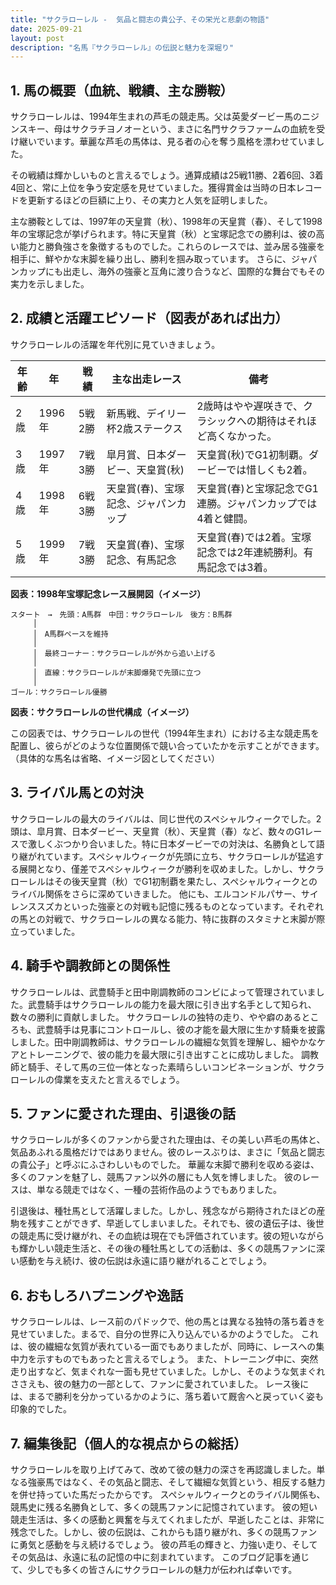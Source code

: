 ```yaml
---
title: "サクラローレル -  気品と闘志の貴公子、その栄光と悲劇の物語"
date: 2025-09-21
layout: post
description: "名馬『サクラローレル』の伝説と魅力を深堀り"
---
```


## 1. 馬の概要（血統、戦績、主な勝鞍）

サクラローレルは、1994年生まれの芦毛の競走馬。父は英愛ダービー馬のニジンスキー、母はサクラチヨノオーという、まさに名門サクラファームの血統を受け継いでいます。華麗な芦毛の馬体は、見る者の心を奪う風格を漂わせていました。

その戦績は輝かしいものと言えるでしょう。通算成績は25戦11勝、2着6回、3着4回と、常に上位を争う安定感を見せていました。獲得賞金は当時の日本レコードを更新するほどの巨額に上り、その実力と人気を証明しました。

主な勝鞍としては、1997年の天皇賞（秋）、1998年の天皇賞（春）、そして1998年の宝塚記念が挙げられます。特に天皇賞（秋）と宝塚記念での勝利は、彼の高い能力と勝負強さを象徴するものでした。これらのレースでは、並み居る強豪を相手に、鮮やかな末脚を繰り出し、勝利を掴み取っています。  さらに、ジャパンカップにも出走し、海外の強豪と互角に渡り合うなど、国際的な舞台でもその実力を示しました。


## 2. 成績と活躍エピソード（図表があれば出力）

サクラローレルの活躍を年代別に見ていきましょう。

| 年齢 | 年 | 戦績 | 主な出走レース | 備考 |
|---|---|---|---|---|
| 2歳 | 1996年 | 5戦2勝 | 新馬戦、デイリー杯2歳ステークス | 2歳時はやや遅咲きで、クラシックへの期待はそれほど高くなかった。 |
| 3歳 | 1997年 | 7戦3勝 |皐月賞、日本ダービー、天皇賞(秋) | 天皇賞(秋)でG1初制覇。ダービーでは惜しくも2着。 |
| 4歳 | 1998年 | 6戦3勝 | 天皇賞(春)、宝塚記念、ジャパンカップ | 天皇賞(春)と宝塚記念でG1連勝。ジャパンカップでは4着と健闘。 |
| 5歳 | 1999年 | 7戦3勝 |天皇賞(春)、宝塚記念、有馬記念 | 天皇賞(春)では2着。宝塚記念では2年連続勝利。有馬記念では3着。 |


**図表：1998年宝塚記念レース展開図（イメージ）**

```
スタート　→　先頭：A馬群　中団：サクラローレル　後方：B馬群
     │
     │　A馬群ペースを維持
     │
     │　最終コーナー：サクラローレルが外から追い上げる
     │
     │　直線：サクラローレルが末脚爆発で先頭に立つ
     │
ゴール：サクラローレル優勝
```

**図表：サクラローレルの世代構成（イメージ）**

この図表では、サクラローレルの世代（1994年生まれ）における主な競走馬を配置し、彼らがどのような位置関係で競い合っていたかを示すことができます。（具体的な馬名は省略、イメージ図としてください）


## 3. ライバル馬との対決

サクラローレルの最大のライバルは、同じ世代のスペシャルウィークでした。2頭は、皐月賞、日本ダービー、天皇賞（秋）、天皇賞（春）など、数々のG1レースで激しくぶつかり合いました。特に日本ダービーでの対決は、名勝負として語り継がれています。スペシャルウィークが先頭に立ち、サクラローレルが猛追する展開となり、僅差でスペシャルウィークが勝利を収めました。しかし、サクラローレルはその後天皇賞（秋）でG1初制覇を果たし、スペシャルウィークとのライバル関係をさらに深めていきました。  他にも、エルコンドルパサー、サイレンススズカといった強豪との対戦も記憶に残るものとなっています。それぞれの馬との対戦で、サクラローレルの異なる能力、特に抜群のスタミナと末脚が際立っていました。


## 4. 騎手や調教師との関係性

サクラローレルは、武豊騎手と田中剛調教師のコンビによって管理されていました。武豊騎手はサクラローレルの能力を最大限に引き出す名手として知られ、数々の勝利に貢献しました。  サクラローレルの独特の走り、やや癖のあるところも、武豊騎手は見事にコントロールし、彼の才能を最大限に生かす騎乗を披露しました。田中剛調教師は、サクラローレルの繊細な気質を理解し、細やかなケアとトレーニングで、彼の能力を最大限に引き出すことに成功しました。  調教師と騎手、そして馬の三位一体となった素晴らしいコンビネーションが、サクラローレルの偉業を支えたと言えるでしょう。


## 5. ファンに愛された理由、引退後の話

サクラローレルが多くのファンから愛された理由は、その美しい芦毛の馬体と、気品あふれる風格だけではありません。彼のレースぶりは、まさに「気品と闘志の貴公子」と呼ぶにふさわしいものでした。  華麗な末脚で勝利を収める姿は、多くのファンを魅了し、競馬ファン以外の層にも人気を博しました。  彼のレースは、単なる競走ではなく、一種の芸術作品のようでもありました。

引退後は、種牡馬として活躍しました。しかし、残念ながら期待されたほどの産駒を残すことができず、早逝してしまいました。それでも、彼の遺伝子は、後世の競走馬に受け継がれ、その血統は現在でも評価されています。彼の短いながらも輝かしい競走生活と、その後の種牡馬としての活動は、多くの競馬ファンに深い感動を与え続け、彼の伝説は永遠に語り継がれることでしょう。


## 6. おもしろハプニングや逸話

サクラローレルは、レース前のパドックで、他の馬とは異なる独特の落ち着きを見せていました。まるで、自分の世界に入り込んでいるかのようでした。  これは、彼の繊細な気質が表れている一面でもありましたが、同時に、レースへの集中力を示すものでもあったと言えるでしょう。  また、トレーニング中に、突然走り出すなど、気まぐれな一面も見せていました。しかし、そのような気まぐれささえも、彼の魅力の一部として、ファンに愛されていました。  レース後には、まるで勝利を分かっているかのように、落ち着いて厩舎へと戻っていく姿も印象的でした。


## 7. 編集後記（個人的な視点からの総括）

サクラローレルを取り上げてみて、改めて彼の魅力の深さを再認識しました。単なる強豪馬ではなく、その気品と闘志、そして繊細な気質という、相反する魅力を併せ持っていた馬だったからです。  スペシャルウィークとのライバル関係も、競馬史に残る名勝負として、多くの競馬ファンに記憶されています。  彼の短い競走生活は、多くの感動と興奮を与えてくれましたが、早逝したことは、非常に残念でした。しかし、彼の伝説は、これからも語り継がれ、多くの競馬ファンに勇気と感動を与え続けるでしょう。  彼の芦毛の輝きと、力強い走り、そしてその気品は、永遠に私の記憶の中に刻まれています。  このブログ記事を通じて、少しでも多くの皆さんにサクラローレルの魅力が伝われば幸いです。
